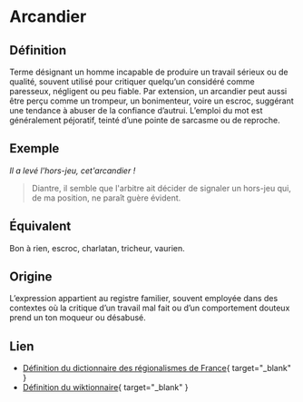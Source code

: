 # Arcandier

## Définition

Terme désignant un homme incapable de produire un travail sérieux ou de qualité, souvent utilisé pour critiquer quelqu’un considéré comme paresseux, négligent ou peu fiable. Par extension, un arcandier peut aussi être perçu comme un trompeur, un bonimenteur, voire un escroc, suggérant une tendance à abuser de la confiance d’autrui. L’emploi du mot est généralement péjoratif, teinté d’une pointe de sarcasme ou de reproche.

## Exemple

_Il a levé l'hors-jeu, cet'arcandier !_
> Diantre, il semble que l'arbitre ait décider de signaler un hors-jeu qui, de ma position, ne paraît guère évident.

## Équivalent

Bon à rien, escroc, charlatan, tricheur, vaurien.

## Origine

L’expression appartient au registre familier, souvent employée dans des contextes où la critique d’un travail mal fait ou d’un comportement douteux prend un ton moqueur ou désabusé.

## Lien

* [Définition du dictionnaire des régionalismes de France](https://drf.4h-conseil.fr/pages/D1A0035.html){ target="_blank" }
* [Définition du wiktionnaire](https://fr.wiktionary.org/wiki/arcandier){ target="_blank" }
